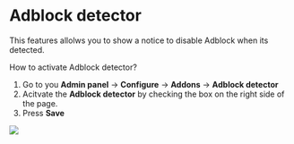 # Adblock detector

This features allolws you to show a notice to disable Adblock when its detected. 

How to activate Adblock detector?

1. Go to you **Admin panel** -> **Configure** -> **Addons** -> **Adblock detector**
2.  Acitvate the **Adblock detector** by checking the box on the right side of the page. 
3. Press **Save**

![](https://raw.githubusercontent.com/yclas/guides/master/images/adblock.png)
